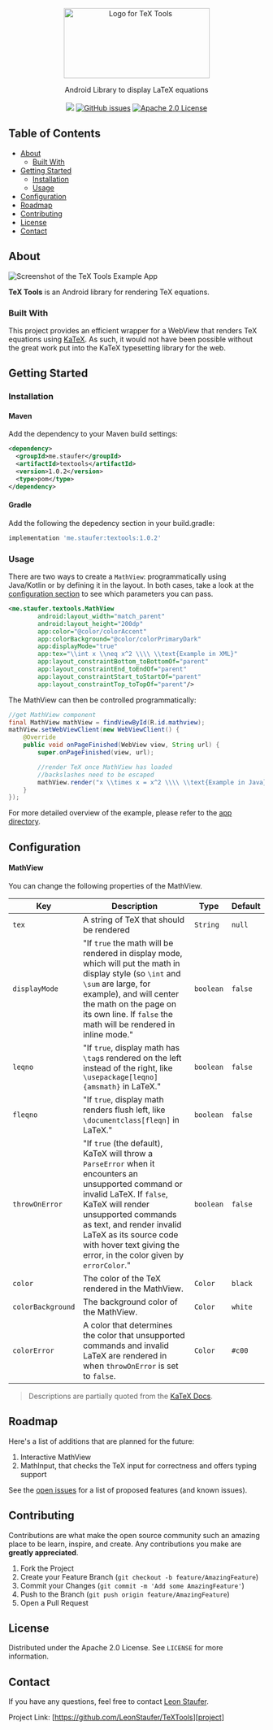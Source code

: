 <p align="center">
  <a href="https://github.com/LeonStaufer/TeXTools">
    <img src="assets/logo.png" alt="Logo for TeX Tools" width="287" height="138" />
  </a>

  <p align="center">
    Android Library to display LaTeX equations
    <br />
    <br />
    <a href='https://bintray.com/leonstaufer/maven/textools/_latestVersion'><img src='https://api.bintray.com/packages/leonstaufer/maven/textools/images/download.svg'></a>
    <a href="https://github.com/LeonStaufer/TeXTools/issues/new"><img alt="GitHub issues" src="https://img.shields.io/github/issues/LeonStaufer/TeXTools"></a>
    <a href="https:://github.com/LeonStaufer/TeXTools"><img alt="Apache 2.0 License" src="https://img.shields.io/github/license/LeonStaufer/TeXTools"></a>
    <br />
  </p>
</p>

## Table of Contents

* [About](#about)
  * [Built With](#built-with)
* [Getting Started](#getting-started)
  * [Installation](#installation)
  * [Usage](#usage)
* [Configuration](#configuration)
* [Roadmap](#roadmap)
* [Contributing](#contributing)
* [License](#license)
* [Contact](#contact)



## About

![Screenshot of the TeX Tools Example App][product-screenshot]

**TeX Tools** is an Android library for rendering TeX equations. 


### Built With

This project provides an efficient wrapper for a WebView that renders TeX equations using [KaTeX][katex]. As such, it would not have been possible without the great work put into the KaTeX typesetting library for the web.

## Getting Started

### Installation

#### Maven

Add the dependency to your Maven build settings:

```xml
<dependency>
  <groupId>me.staufer</groupId>
  <artifactId>textools</artifactId>
  <version>1.0.2</version>
  <type>pom</type>
</dependency>
```

#### Gradle

Add the following the depedency section in your build.gradle:

```groovy
implementation 'me.staufer:textools:1.0.2'
```

### Usage

There are two ways to create a `MathView`: programmatically using Java/Kotlin or by defining it in the layout. In both cases, take a look at the [configuration section](#configuration) to see which parameters you can pass.

```xml
<me.staufer.textools.MathView
        android:layout_width="match_parent"
        android:layout_height="200dp"
        app:color="@color/colorAccent"
        app:colorBackground="@color/colorPrimaryDark"
        app:displayMode="true"
        app:tex="\\int x \\neq x^2 \\\\ \\text{Example in XML}" 
        app:layout_constraintBottom_toBottomOf="parent"
        app:layout_constraintEnd_toEndOf="parent"
        app:layout_constraintStart_toStartOf="parent"
        app:layout_constraintTop_toTopOf="parent"/>
```


The MathView can then be controlled programmatically:
```java
//get MathView component
final MathView mathView = findViewById(R.id.mathview);
mathView.setWebViewClient(new WebViewClient() {
    @Override
    public void onPageFinished(WebView view, String url) {
        super.onPageFinished(view, url);

        //render TeX once MathView has loaded
        //backslashes need to be escaped
        mathView.render("x \\times x = x^2 \\\\ \\text{Example in Java}");
    }
});
```

For more detailed overview of the example, please refer to the [app directory](https://github.com/LeonStaufer/TeXTools/tree/master/app).


## Configuration

#### MathView

You can change the following properties of the MathView.

| Key            | Description                                                  | Type                                              | Default |
| -------------- | ------------------------------------------------------------ | ------- | ------- |
| `tex`  | A string of TeX that should be rendered | `String` | `null` |
| `displayMode`  | "If `true` the math will be rendered in display mode, which will put the math in display style (so `\int` and `\sum` are large, for example), and will center the math on the page on its own line. If `false` the math will be rendered in inline mode." | `boolean` | `false` |
| `leqno`        | "If `true`, display math has `\tag`s rendered on the left instead of the right, like `\usepackage[leqno]{amsmath}` in LaTeX." | `boolean` | `false` |
| `fleqno`       | "If `true`, display math renders flush left, like `\documentclass[fleqn]` in LaTeX." | `boolean` | `false` |
| `throwOnError` | "If `true` (the default), KaTeX will throw a `ParseError` when it encounters an unsupported command or invalid LaTeX. If `false`, KaTeX will render unsupported commands as text, and render invalid  LaTeX as its source code with hover text giving the error, in the color  given by `errorColor`." | `boolean` | `false` |
| `color`        | The color of the TeX rendered in the MathView. | `Color` | `black` |
| `colorBackground` | The background color of the MathView. | `Color` | `white` |
| `colorError`   | A color that determines the color that unsupported commands and invalid LaTeX are rendered in when `throwOnError` is set to `false`. | `Color` | `#c00`  |

> Descriptions are partially quoted from the [KaTeX Docs][katex-docs].



<!-- ROADMAP -->

## Roadmap

Here's a list of additions that are planned for the future:

1. Interactive MathView
2. MathInput, that checks the TeX input for correctness and offers typing support

See the [open issues][issues] for a list of proposed features (and known issues).



<!-- CONTRIBUTING -->
## Contributing

Contributions are what make the open source community such an amazing place to be learn, inspire, and create. Any contributions you make are **greatly appreciated**.

1. Fork the Project
2. Create your Feature Branch (`git checkout -b feature/AmazingFeature`)
3. Commit your Changes (`git commit -m 'Add some AmazingFeature'`)
4. Push to the Branch (`git push origin feature/AmazingFeature`)
5. Open a Pull Request



<!-- LICENSE -->
## License

Distributed under the Apache 2.0 License. See `LICENSE` for more information.



<!-- CONTACT -->
## Contact

If you have any questions, feel free to contact [Leon Staufer][email].

Project Link: [https://github.com/LeonStaufer/TeXTools][project]



<!-- MARKDOWN LINKS & IMAGES -->
[product-screenshot]: assets/screenshot.jpg
[project]: https://github.com/LeonStaufer/TeXTools
[issues]: https://github.com/LeonStaufer/TeXTools/issues
[email]: mailto:leon@staufer.me
[katex]: https://katex.org/
[katex-docs]: https://katex.org/docs/options.html
